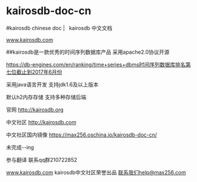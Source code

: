 # kairosdb-doc-cn

#kairosdb chinese doc  |   kairosdb 中文文档

www.kairosdb.com

##kairosdb是一款优秀的时间序列数据库产品 采用apache2.0协议开源

https://db-engines.com/en/ranking/time+series+dbms时间序列数据库排名第七位截止到2017年6月份

采用java语言开发 支持jdk1.6及以上版本

默认h2内存存储 支持多种存储后端

官网               http://kairosdb.org

中文社区            http://kairosdb.com

中文社区国内镜像     https://max256.oschina.io/kairosdb-doc-cn/


未完成--ing

参与翻译 联系qq群210722852

www.kairosdb.com kairosdb中文社区荣誉出品
联系我们help@max256.com
